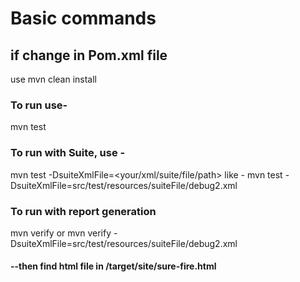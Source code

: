 # Basic commands

## if change in Pom.xml file 
use mvn clean install

### To run use-
mvn test


### To run with Suite, use - 
mvn test -DsuiteXmlFile=<your/xml/suite/file/path>
like -
mvn test -DsuiteXmlFile=src/test/resources/suiteFile/debug2.xml


### To run with report generation
mvn verify 
or
mvn verify -DsuiteXmlFile=src/test/resources/suiteFile/debug2.xml
#### --then find html file in /target/site/sure-fire.html
